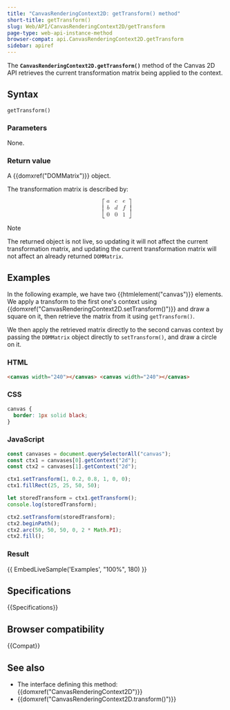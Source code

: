 ```yaml
---
title: "CanvasRenderingContext2D: getTransform() method"
short-title: getTransform()
slug: Web/API/CanvasRenderingContext2D/getTransform
page-type: web-api-instance-method
browser-compat: api.CanvasRenderingContext2D.getTransform
sidebar: apiref
---
```


The **`CanvasRenderingContext2D.getTransform()`** method of the Canvas 2D API retrieves the current transformation matrix being applied to the context.

## Syntax

```js-nolint
getTransform()
```

### Parameters

None.

### Return value

A {{domxref("DOMMatrix")}} object.

The transformation matrix is described by:

<!-- prettier-ignore-start -->
<math display="block">
  <semantics><mrow><mo>[</mo><mtable columnalign="center center center" rowspacing="0.5ex"><mtr><mtd><mi>a</mi></mtd><mtd><mi>c</mi></mtd><mtd><mi>e</mi></mtd></mtr><mtr><mtd><mi>b</mi></mtd><mtd><mi>d</mi></mtd><mtd><mi>f</mi></mtd></mtr><mtr><mtd><mn>0</mn></mtd><mtd><mn>0</mn></mtd><mtd><mn>1</mn></mtd></mtr></mtable><mo>]</mo></mrow><annotation encoding="TeX">\left[ \begin{array}{ccc} a & c & e \\ b & d & f \\ 0 & 0 & 1 \end{array} \right]</annotation></semantics>
</math>
<!-- prettier-ignore-end -->

> [!NOTE]
> The returned object is not live, so updating it will not
> affect the current transformation matrix, and updating the current transformation
> matrix will not affect an already returned `DOMMatrix`.

## Examples

In the following example, we have two {{htmlelement("canvas")}} elements. We apply a
transform to the first one's context using
{{domxref("CanvasRenderingContext2D.setTransform()")}} and draw a square on it, then
retrieve the matrix from it using `getTransform()`.

We then apply the retrieved matrix directly to the second canvas context by passing the
`DOMMatrix` object directly to `setTransform()`, and draw a circle
on it.

### HTML

```html
<canvas width="240"></canvas> <canvas width="240"></canvas>
```

### CSS

```css
canvas {
  border: 1px solid black;
}
```

### JavaScript

```js
const canvases = document.querySelectorAll("canvas");
const ctx1 = canvases[0].getContext("2d");
const ctx2 = canvases[1].getContext("2d");

ctx1.setTransform(1, 0.2, 0.8, 1, 0, 0);
ctx1.fillRect(25, 25, 50, 50);

let storedTransform = ctx1.getTransform();
console.log(storedTransform);

ctx2.setTransform(storedTransform);
ctx2.beginPath();
ctx2.arc(50, 50, 50, 0, 2 * Math.PI);
ctx2.fill();
```

### Result

{{ EmbedLiveSample('Examples', "100%", 180) }}

## Specifications

{{Specifications}}

## Browser compatibility

{{Compat}}

## See also

- The interface defining this method: {{domxref("CanvasRenderingContext2D")}}
- {{domxref("CanvasRenderingContext2D.transform()")}}
